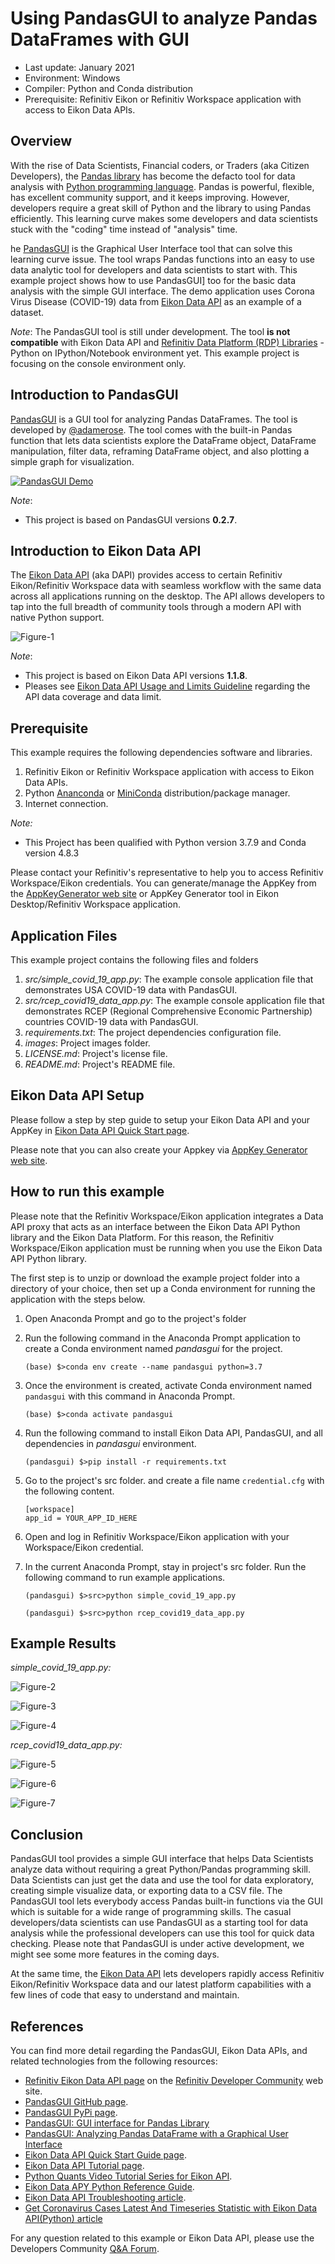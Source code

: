 # Using PandasGUI to analyze Pandas DataFrames with GUI
- Last update: January 2021
- Environment: Windows 
- Compiler: Python and Conda distribution
- Prerequisite: Refinitiv Eikon or Refinitiv Workspace application with access to Eikon Data APIs.

## <a id="overview"></a>Overview

With the rise of Data Scientists, Financial coders, or Traders (aka Citizen Developers), the [Pandas library](https://pandas.pydata.org/) has become the defacto tool for data analysis with [Python programming language](https://www.python.org/). Pandas is powerful, flexible, has excellent community support, and it keeps improving. However, developers require a great skill of Python and the library to using Pandas efficiently. This learning curve makes some developers and data scientists stuck with the "coding" time instead of "analysis" time.

he [PandasGUI](https://github.com/adamerose/PandasGUI) is the Graphical User Interface tool that can solve this learning curve issue. The tool wraps Pandas functions into an easy to use data analytic tool for developers and data scientists to start with. This example project shows how to use PandasGUI] too for the basic data analysis with the simple GUI interface. The demo application uses Corona Virus Disease (COVID-19) data from [Eikon Data API](https://developers.refinitiv.com/en/api-catalog/eikon/eikon-data-api) as an example of a dataset.

*Note*:
The PandasGUI tool is still under development. The tool **is not compatible** with Eikon Data API and [Refinitiv Data Platform (RDP) Libraries](https://developers.refinitiv.com/en/api-catalog/refinitiv-data-platform/refinitiv-data-platform-libraries) - Python on IPython/Notebook environment yet. This example project is focusing on the console environment only.

## <a id="pandasgu_intro"></a>Introduction to PandasGUI

[PandasGUI](https://github.com/adamerose/pandasgui) is a GUI tool for analyzing Pandas DataFrames. The tool is developed by [@adamerose](https://github.com/adamerose). The tool comes with the built-in Pandas function that lets data scientists explore the DataFrame object, DataFrame manipulation, filter data, reframing DataFrame object, and also plotting a simple graph for visualization.  

[![PandasGUI Demo](https://i.imgur.com/u3BzdoS.png)](https://www.youtube.com/watch?v=NKXdolMxW2Y "PandasGUI Demo")

*Note*:
- This project is based on PandasGUI versions **0.2.7**.

## <a id="eikon_intro"></a>Introduction to Eikon Data API

The  [Eikon Data API](https://developers.refinitiv.com/en/api-catalog/eikon/eikon-data-api) (aka DAPI) provides access to certain Refinitiv Eikon/Refinitiv Workspace data with seamless workflow with the same data across all applications running on the desktop. The API allows developers to tap into the full breadth of community tools through a modern API with native Python support.

![Figure-1](images/dapi_overview1.png "Eikon Data API Overview") 

*Note*:
- This project is based on Eikon Data API versions **1.1.8**.
- Pleases see [Eikon Data API Usage and Limits Guideline](https://developers.refinitiv.com/en/api-catalog/eikon/eikon-data-api/documentation#eikon-data-api-usage-and-limits-guideline) regarding the API data coverage and data limit. 

## <a id="prerequisite"></a>Prerequisite
This example requires the following dependencies software and libraries.
1. Refinitiv Eikon or Refinitiv Workspace application with access to Eikon Data APIs.
2. Python [Ananconda](https://www.anaconda.com/distribution/) or [MiniConda](https://docs.conda.io/en/latest/miniconda.html) distribution/package manager.
3. Internet connection.

*Note:* 
- This Project has been qualified with Python version 3.7.9 and Conda version 4.8.3

Please contact your Refinitiv's representative to help you to access Refinitiv Workspace/Eikon credentials. You can generate/manage the AppKey from the  [AppKeyGenerator web site](https://emea1.apps.cp.thomsonreuters.com/apps/AppkeyGenerator) or AppKey Generator tool in Eikon Desktop/Refinitiv Workspace application. 

## <a id="application_files"></a>Application Files
This example project contains the following files and folders
1. *src/simple_covid_19_app.py*: The example console application file that demonstrates  USA COVID-19 data with PandasGUI.
2. *src/rcep_covid19_data_app.py*: The example console application file that demonstrates  RCEP (Regional Comprehensive Economic Partnership) countries COVID-19 data with PandasGUI.
3. *requirements.txt*: The project dependencies configuration file.
4. *images*: Project images folder.
5. *LICENSE.md*: Project's license file.
6. *README.md*: Project's README file.

## <a id="eikon_setup"></a>Eikon Data API Setup

Please follow a step by step guide to setup your Eikon Data API and your AppKey in [Eikon Data API Quick Start page](https://developers.refinitiv.com/en/api-catalog/eikon/eikon-data-api/quick-start). 

Please note that you can also create your Appkey via <a href="https://amers1.apps.cp.thomsonreuters.com/apps/AppkeyGenerator">AppKey Generator web site</a>.

## <a id="running"></a>How to run this example

Please note that the Refinitiv Workspace/Eikon application integrates a Data API proxy that acts as an interface between the Eikon Data API Python library and the Eikon Data Platform. For this reason, the Refinitiv Workspace/Eikon application must be running when you use the Eikon Data API Python library.

The first step is to unzip or download the example project folder into a directory of your choice, then set up a Conda environment for running the application with the steps below.

1. Open Anaconda Prompt and go to the project's folder
2. Run the following command in the Anaconda Prompt application to create a Conda environment named *pandasgui* for the project.
    ```
    (base) $>conda env create --name pandasgui python=3.7
    ```
3. Once the environment is created, activate Conda environment named ```pandasgui``` with this command in Anaconda Prompt.
    ```
    (base) $>conda activate pandasgui
    ```
4. Run the following command to install Eikon Data API, PandasGUI, and all dependencies in *pandasgui* environment.
    ```
    (pandasgui) $>pip install -r requirements.txt
    ```
4. Go to the project's src folder. and create a file name ```credential.cfg``` with the following content.
    ```
    [workspace]
    app_id = YOUR_APP_ID_HERE
    ```
5. Open and log in Refinitiv Workspace/Eikon application with your Workspace/Eikon credential.
6. In the current Anaconda Prompt, stay in project's src folder. Run the following command to run example applications.
    ```
    (pandasgui) $>src>python simple_covid_19_app.py
    ```

    ```
    (pandasgui) $>src>python rcep_covid19_data_app.py
    ```

## <a id="results"></a>Example Results

*simple_covid_19_app.py:*

![Figure-2](images/simple_gui_1.png "USA COVID-19 Today DataFrame") 

![Figure-3](images/simple_gui_2.png "USA COVID-19 Today Statistics") 

![Figure-4](images/simple_gui_3.png "USA COVID-19 Today Graph") 

*rcep_covid19_data_app.py:*

![Figure-5](images/rcep_gui_1.png "RCEP COVID-19 DataFrames") 

![Figure-6](images/rcep_gui_2.png "RCEP COVID-19 New Cases History Statistics") 

![Figure-7](images/rcep_gui_3.png "RCEP COVID-19 New Cases History Graph") 

## <a id="summary"></a>Conclusion

PandasGUI tool provides a simple GUI interface that helps Data Scientists analyze data without requiring a great Python/Pandas programming skill. Data Scientists can just get the data and use the tool for data exploratory, creating simple visualize data, or exporting data to a CSV file. The PandasGUI tool lets everybody access Pandas built-in functions via the GUI which is suitable for a wide range of programming skills. The casual developers/data scientists can use PandasGUI as a starting tool for data analysis while the professional developers can use this tool for quick data checking. Please note that PandasGUI is under active development, we might see some more features in the coming days.

At the same time, the [Eikon Data API](https://developers.refinitiv.com/en/api-catalog/eikon/eikon-data-api) lets developers rapidly access Refinitiv Eikon/Refinitiv Workspace data and our latest platform capabilities with a few lines of code that easy to understand and maintain. 

## <a id="references"></a>References

You can find more detail regarding the PandasGUI, Eikon Data APIs, and related technologies from the following resources:
* [Refinitiv Eikon Data API page](https://developers.refinitiv.com/en/api-catalog/eikon/eikon-data-api) on the [Refinitiv Developer Community](https://developers.refinitiv.com/) web site.
* [PandasGUI GitHub page](https://github.com/adamerose/PandasGUI).
* [PandasGUI PyPi page](https://pypi.org/project/pandasgui/).
* [PandasGUI: GUI interface for Pandas Library](https://dev.to/gagande90/pandasgui-an-gui-interface-for-pandas-library-bp6)
* [PandasGUI: Analyzing Pandas DataFrame with a Graphical User Interface](https://towardsdatascience.com/pandasgui-analyzing-pandas-dataframes-with-a-graphical-user-interface-36f5c1357b1d)
* [Eikon Data API Quick Start Guide page](https://developers.refinitiv.com/en/api-catalog/eikon/eikon-data-api/quick-start).
* [Eikon Data API Tutorial page](https://developers.refinitiv.com/en/api-catalog/eikon/eikon-data-api/tutorials).
* [Python Quants Video Tutorial Series for Eikon API](https://community.developers.refinitiv.com/questions/37865/announcement-new-python-quants-video-tutorial-seri.html).
* [Eikon Data APY Python Reference Guide](https://developers.refinitiv.com/en/api-catalog/eikon/eikon-data-api/documentation#eikon-data-ap-is-for-python-reference-guide).
* [Eikon Data API Troubleshooting article](https://developers.refinitiv.com/en/article-catalog/article/eikon-data-api-python-troubleshooting-refinitiv).
* [Get Coronavirus Cases Latest And Timeseries Statistic with Eikon Data API(Python) article](https://github.com/Refinitiv-API-Samples/Article.EikonAPI.Python.CoronavirusStatistic)

For any question related to this example or Eikon Data API, please use the Developers Community [Q&A Forum](https://community.developers.refinitiv.com/spaces/92/eikon-scripting-apis.html).
